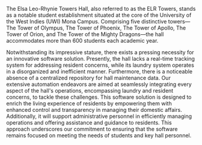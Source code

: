 The Elsa Leo-Rhynie Towers Hall, also referred to as the ELR Towers, stands as a notable student establishment situated at the core of the University of the West Indies (UWI) Mona Campus. Comprising five distinctive towers—The Tower of Olympus, The Tower of Phoenix, The Tower of Apollo, The Tower of Orion, and The Tower of the Mighty Dragons—the hall accommodates more than 600 students each academic year.

Notwithstanding its impressive stature, there exists a pressing necessity for an innovative software solution. Presently, the hall lacks a real-time tracking system for addressing resident concerns, while its laundry system operates in a disorganized and inefficient manner. Furthermore, there is a noticeable absence of a centralized repository for hall maintenance data.
Our extensive automation endeavors are aimed at seamlessly integrating every aspect of the hall's operations, encompassing laundry and resident concerns, to tackle these challenges. This software solution is designed to enrich the living experience of residents by empowering them with enhanced control and transparency in managing their domestic affairs. Additionally, it will support administrative personnel in efficiently managing operations and offering assistance and guidance to residents. This approach underscores our commitment to ensuring that the software remains focused on meeting the needs of students and key hall personnel.
